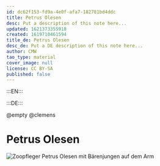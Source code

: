 ```yaml
---
id: dc62f153-fd9a-4e0f-afa7-182781bd4ddc
title: Petrus Olesen
desc: Put a description of this note here...
updated: 1621373355918
created: 1619710461594
title_de: Petrus Olesen
desc_de: Put a DE description of this note here...
author: CMW
tao_type: material
cover_image: null
license: CC BY-SA
published: false
---
```


:::EN:::



:::DE:::

@empty
@clemens

# Petrus Olesen

![Zoopfleger Petrus Olesen mit Bärenjungen auf dem Arm](/images/cmw/Olesen-bears.jpg)

